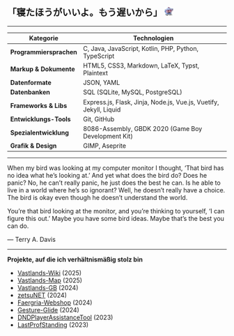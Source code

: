 ## 「寝たほうがいいよ。もう遅いから」 <img src="img/yuyuko_thinking.webp" height="20">

---

| Kategorie               | Technologien                                                       |
|-------------------------|--------------------------------------------------------------------|
| **Programmiersprachen** | C, Java, JavaScript, Kotlin, PHP, Python, TypeScript               |
| **Markup & Dokumente**  | HTML5, CSS3, Markdown, LaTeX, Typst, Plaintext                     |
| **Datenformate**        | JSON, YAML                                                         |
| **Datenbanken**         | SQL (SQLite, MySQL, PostgreSQL)                                    |
| **Frameworks & Libs**   | Express.js, Flask, Jinja, Node.js, Vue.js, Vuetify, Jekyll, Liquid |
| **Entwicklungs-Tools**  | Git, GitHub                                                        |
| **Spezialentwicklung**  | 8086-Assembly, GBDK 2020 (Game Boy Development Kit)                |
| **Grafik & Design**     | GIMP, Aseprite                                                     |

---

When my bird was looking at my computer monitor I thought, ‘That bird has no idea what he’s looking at.’ And yet what
does the bird do? Does he panic? No, he can’t really panic, he just does the best he can. Is he able to live in a world
where he’s so ignorant? Well, he doesn’t really have a choice. The bird is okay even though he doesn’t understand the
world.

You’re that bird looking at the monitor, and you’re thinking to yourself, ‘I can figure this out.’ Maybe you have some
bird ideas. Maybe that’s the best you can do.

— Terry A. Davis

---

**Projekte, auf die ich verhältnismäßig stolz bin**

* [Vastlands-Wiki](https://github.com/Zetsuboushii/Vastlands-Wiki) (2025)
* [Vastlands-Map](https://github.com/Zetsuboushii/Vastlands-Map) (2025)
* [Vastlands-GB](https://github.com/Zetsuboushii/Vastlands-GB) (2024)
* [zetsuNET](https://github.com/Zetsuboushii/zetsuNET) (2024)
* [Faergria-Webshop](https://github.com/Zetsuboushii/Faergria-Webshop) (2024)
* [Gesture-Glide](https://github.com/Zetsuboushii/Gesture-Glide) (2024)
* [DNDPlayerAssistanceTool](https://github.com/Zetsuboushii/DNDPlayerAssistanceTool) (2023)
* [LastProfStanding](https://github.com/Zetsuboushii/LastProfStanding) (2023)
